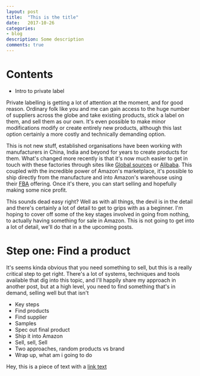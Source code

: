 ```yaml
---
layout: post
title:  "This is the title"
date:   2017-10-26
categories:
- blog
description: Some description
comments: true
---
```


# Contents
- Intro to private label

Private labelling is getting a lot of attention at the moment, and for good reason. Ordinary folk like you and me can gain access to the huge number of suppliers across the globe and take existing products, stick a label on them, and sell them as our own. It's even possible to make minor modifications modify or create entirely new products, although this last option certainly a more costly and technically demanding option.

This is not new stuff, established organisations have been working with manufacturers in China, India and beyond for years to create products for them. What's changed more recently is that it's now much easier to get in touch with these factories through sites like [Global sources][1] or [Alibaba][2]. This coupled with the incredible power of Amazon's marketplace, it's possible to ship directly from the manufacture and into Amazon's warehouse using their [FBA][3] offering. Once it's there, you can start selling and hopefully making some nice profit.

[1]: http://www.globalsources.com/ "Global Sources"
[2]: https://www.alibaba.com/ "Alibaba"
[3]: https://services.amazon.co.uk/services/fulfilment-by-amazon/features-benefits.html "Amazon FBA"

This sounds dead easy right? Well as with all things, the devil is in the detail and there's certainly a lot of detail to get to grips with as a beginner. I'm hoping to cover off some of the key stages involved in going from nothing, to actually having something for sale in Amazon. This is not going to get into a lot of detail, we'll do that in a the upcoming posts.

# Step one: Find a product

It's seems kinda obvious that you need something to sell, but this is a really critical step to get right. There's a lot of systems, techniques and tools available that dig into this topic, and I'll happily share my approach in another post, but at a high level, you need to find something that's in demand, selling well but that isn't 

- Key steps
 - Find products
 - Find supplier
 - Samples
 - Spec out final product
 - Ship it into Amazon
 - Sell, sell, Sell
- Two approaches, random products vs brand
- Wrap up, what am i going to do

Hey, this is a piece of text with a [link text][LINK_ID]

[LINK_ID]: http://google.com "Optional Title"
